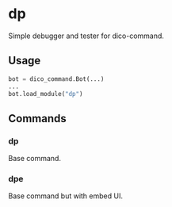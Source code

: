 # dp
Simple debugger and tester for dico-command.

## Usage

```py
bot = dico_command.Bot(...)
...
bot.load_module("dp")
```

## Commands

### dp
Base command.

### dpe
Base command but with embed UI.
